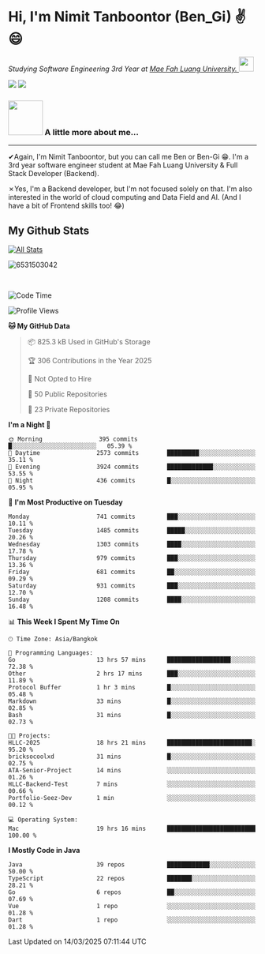 # Hi, I'm Nimit Tanboontor (Ben_Gi) ✌😄
<p><em>Studying Software Engineering 3rd Year at <a href="https://en.mfu.ac.th/home.html"> Mae Fah Luang University.
</a><img src="https://media.giphy.com/media/WUlplcMpOCEmTGBtBW/giphy.gif" width="30"> </em></p>


[![](https://img.shields.io/badge/linkedin-%230077B5.svg?style=for-the-badge&logo=linkedin)]([https://www.linkedin.com/in/thanaphoom-babparn/](https://www.linkedin.com/in/nimit-tanbooutor-798139246/))
[![](https://img.shields.io/badge/Medium-12100E?style=for-the-badge&logo=medium&logoColor=white)](https://medium.com/@nimittanbooutor)

### <img src="https://media.giphy.com/media/VgCDAzcKvsR6OM0uWg/giphy.gif" width="70"> A little more about me...  

<hr> <!-- Horizontal line -->

&#10004;Again, I'm Nimit Tanboontor, but you can call me Ben or Ben-Gi 😁. I'm a 3rd year software engineer student at Mae Fah Luang University & Full Stack Developer (Backend).

&#10007;Yes, I'm a Backend developer, but I'm not focused solely on that. I'm also interested in the world of cloud computing and Data Field and AI. (And I have a bit of Frontend skills too! 😂)


## My Github Stats

[![All Stats](https://github-readme-stats.vercel.app/api?username=6531503042&show_icons=true&theme=algolia)](https://github.com/6531503042)

<p><img align="center" src="https://github-readme-streak-stats.herokuapp.com/?user=6531503042&" alt="6531503042" /></p>

<br />


<!--START_SECTION:waka-->
![Code Time](http://img.shields.io/badge/Code%20Time-369%20hrs%203%20mins-blue)

![Profile Views](http://img.shields.io/badge/Profile%20Views-7-blue)

**🐱 My GitHub Data** 

> 📦 825.3 kB Used in GitHub's Storage 
 > 
> 🏆 306 Contributions in the Year 2025
 > 
> 🚫 Not Opted to Hire
 > 
> 📜 50 Public Repositories 
 > 
> 🔑 23 Private Repositories 
 > 
**I'm a Night 🦉** 

```text
🌞 Morning                395 commits         █░░░░░░░░░░░░░░░░░░░░░░░░   05.39 % 
🌆 Daytime                2573 commits        █████████░░░░░░░░░░░░░░░░   35.11 % 
🌃 Evening                3924 commits        █████████████░░░░░░░░░░░░   53.55 % 
🌙 Night                  436 commits         █░░░░░░░░░░░░░░░░░░░░░░░░   05.95 % 
```
📅 **I'm Most Productive on Tuesday** 

```text
Monday                   741 commits         ███░░░░░░░░░░░░░░░░░░░░░░   10.11 % 
Tuesday                  1485 commits        █████░░░░░░░░░░░░░░░░░░░░   20.26 % 
Wednesday                1303 commits        ████░░░░░░░░░░░░░░░░░░░░░   17.78 % 
Thursday                 979 commits         ███░░░░░░░░░░░░░░░░░░░░░░   13.36 % 
Friday                   681 commits         ██░░░░░░░░░░░░░░░░░░░░░░░   09.29 % 
Saturday                 931 commits         ███░░░░░░░░░░░░░░░░░░░░░░   12.70 % 
Sunday                   1208 commits        ████░░░░░░░░░░░░░░░░░░░░░   16.48 % 
```


📊 **This Week I Spent My Time On** 

```text
🕑︎ Time Zone: Asia/Bangkok

💬 Programming Languages: 
Go                       13 hrs 57 mins      ██████████████████░░░░░░░   72.38 % 
Other                    2 hrs 17 mins       ███░░░░░░░░░░░░░░░░░░░░░░   11.89 % 
Protocol Buffer          1 hr 3 mins         █░░░░░░░░░░░░░░░░░░░░░░░░   05.48 % 
Markdown                 33 mins             █░░░░░░░░░░░░░░░░░░░░░░░░   02.85 % 
Bash                     31 mins             █░░░░░░░░░░░░░░░░░░░░░░░░   02.73 % 

🐱‍💻 Projects: 
HLLC-2025                18 hrs 21 mins      ████████████████████████░   95.20 % 
bricksocoolxd            31 mins             █░░░░░░░░░░░░░░░░░░░░░░░░   02.75 % 
ATA-Senior-Project       14 mins             ░░░░░░░░░░░░░░░░░░░░░░░░░   01.26 % 
HLLC-Backend-Test        7 mins              ░░░░░░░░░░░░░░░░░░░░░░░░░   00.66 % 
Portfolio-Seez-Dev       1 min               ░░░░░░░░░░░░░░░░░░░░░░░░░   00.12 % 

💻 Operating System: 
Mac                      19 hrs 16 mins      █████████████████████████   100.00 % 
```

**I Mostly Code in Java** 

```text
Java                     39 repos            ████████████░░░░░░░░░░░░░   50.00 % 
TypeScript               22 repos            ███████░░░░░░░░░░░░░░░░░░   28.21 % 
Go                       6 repos             ██░░░░░░░░░░░░░░░░░░░░░░░   07.69 % 
Vue                      1 repo              ░░░░░░░░░░░░░░░░░░░░░░░░░   01.28 % 
Dart                     1 repo              ░░░░░░░░░░░░░░░░░░░░░░░░░   01.28 % 
```




 Last Updated on 14/03/2025 07:11:44 UTC
<!--END_SECTION:waka-->
